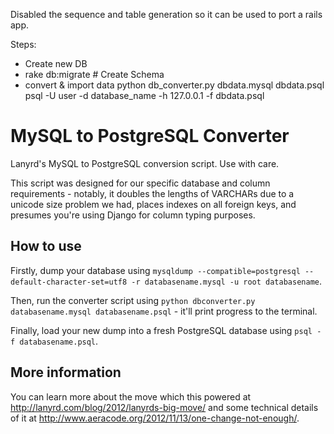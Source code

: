 
Disabled the sequence and table generation so it can be used to port a rails app.

Steps: 
  - Create new DB
  - rake db:migrate  # Create Schema  
  - convert & import data
      python db_converter.py dbdata.mysql dbdata.psql
      psql -U user -d database_name -h 127.0.0.1 -f dbdata.psql
      


MySQL to PostgreSQL Converter
=============================

Lanyrd's MySQL to PostgreSQL conversion script. Use with care.

This script was designed for our specific database and column requirements -
notably, it doubles the lengths of VARCHARs due to a unicode size problem we
had, places indexes on all foreign keys, and presumes you're using Django
for column typing purposes.

How to use
----------

Firstly, dump your database using `mysqldump --compatible=postgresql --default-character-set=utf8 -r databasename.mysql -u root databasename`.

Then, run the converter script using `python dbconverter.py databasename.mysql databasename.psql` - it'll print
progress to the terminal.

Finally, load your new dump into a fresh PostgreSQL database using `psql -f databasename.psql`.

More information
----------------

You can learn more about the move which this powered at http://lanyrd.com/blog/2012/lanyrds-big-move/ and some technical details of it at http://www.aeracode.org/2012/11/13/one-change-not-enough/.
